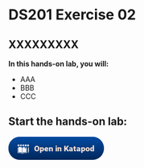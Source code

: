 # DS201 Exercise 02

## XXXXXXXXX

**In this hands-on lab, you will:**
*	AAA
*	BBB
*	CCC



## Start the hands-on lab:

[![Open in KataPod](https://github.com/DataStax-Academy/katapod-shared-assets/blob/main/images/open-in-katapod.png)](https://gitpod.io/##https://github.com/drchung5/XXXXXXXX/)